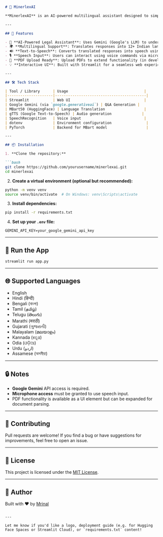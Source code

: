 
```markdown
# 🤖 MinerlexAI

**MinerlexAI** is an AI-powered multilingual assistant designed to simplify and revolutionize the understanding of **Mining Laws**. It leverages **Google Gemini** for legal Q&A, **MBart** for neural machine translation, and **gTTS** for voice synthesis — providing mining law support in multiple Indian languages with voice playback.

---

## 🚀 Features

- 🧠 **AI-Powered Legal Assistant**: Uses Gemini (Google's LLM) to understand and answer mining law-related queries.
- 🌍 **Multilingual Support**: Translates responses into 12+ Indian languages using Facebook's MBart50 model.
- 🔊 **Text-to-Speech**: Converts translated responses into speech using Google Text-to-Speech (gTTS).
- 🎙️ **Speech Input**: Users can interact using voice commands via microphone.
- 📄 **PDF Upload Ready**: Upload PDFs to extend functionality (in development).
- 💡 **Interactive UI**: Built with Streamlit for a seamless web experience.

---

## 🛠️ Tech Stack

| Tool / Library      | Usage                                   |
|---------------------|------------------------------------------|
| Streamlit           | Web UI                                  |
| Google Gemini (via `google.generativeai`) | Q&A Generation |
| MBart50 (HuggingFace) | Language Translation                  |
| gTTS (Google Text-to-Speech) | Audio generation              |
| SpeechRecognition   | Voice input                             |
| dotenv              | Environment configuration                |
| PyTorch             | Backend for MBart model                  |

---

## 📦 Installation

1. **Clone the repository:**

```bash
git clone https://github.com/yourusername/minerlexai.git
cd minerlexai
```

2. **Create a virtual environment (optional but recommended):**

```bash
python -m venv venv
source venv/bin/activate  # On Windows: venv\Scripts\activate
```

3. **Install dependencies:**

```bash
pip install -r requirements.txt
```

4. **Set up your `.env` file:**

```env
GEMINI_API_KEY=your_google_gemini_api_key
```

---

## 🧪 Run the App

```bash
streamlit run app.py
```

---

## 🌐 Supported Languages

- English
- Hindi (हिन्दी)
- Bengali (বাংলা)
- Tamil (தமிழ்)
- Telugu (తెలుగు)
- Marathi (मराठी)
- Gujarati (ગુજરાતી)
- Malayalam (മലയാളം)
- Kannada (ಕನ್ನಡ)
- Odia (ଓଡ଼ିଆ)
- Urdu (اردو)
- Assamese (অসমীয়া)

---

## 🔒 Notes

- **Google Gemini** API access is required.
- **Microphone access** must be granted to use speech input.
- PDF functionality is available as a UI element but can be expanded for document parsing.

---

## 🙌 Contributing

Pull requests are welcome! If you find a bug or have suggestions for improvements, feel free to open an issue.

---

## 📄 License

This project is licensed under the [MIT License](LICENSE).

---

## 👤 Author

Built with ❤️ by [Mrinal](https://github.com/Whisplnspace)

```

---

Let me know if you'd like a logo, deployment guide (e.g. for Hugging Face Spaces or Streamlit Cloud), or `requirements.txt` content!
